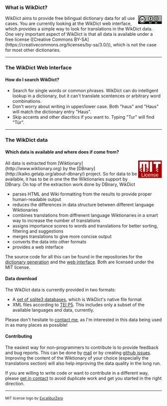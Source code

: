 ### What is WikDict?

<img style="float: right; width: 15%" src="/static/img/markdown/by-sa.svg">
WikDict aims to provide free bilingual dictionary data for all use cases. You are currently looking at the WikDict web interface, which provides a simple way to look for translations in the WikDict data. One very important aspect of WikDict is that all data is available under a free license ([Creative Commons BY-SA](https://creativecommons.org/licenses/by-sa/3.0/)), which is not the case for most other dictionaries.

---

### The WikDict Web Interface

#### How do I search WikDict?

* Search for single words or common phrases. WikDict can do intelligent lookup in a dictionary, but it can't translate scentences or arbitrary word combinations.
* Don't worry about writing in upper/lower case. Both "haus" and "Haus" will match the dictionary entry "Haus".
* Skip accents and other diacritics if you want to. Typing "Tur" will find "Tür".

---

### The WikDict data

#### Which data is available and where does if come from?

<img style="float: right; width: 15%" src="/static/img/markdown/mit-license.svg">
All data is extracted from [Wiktionary](http://www.wiktionary.org) by the [DBnary](http://kaiko.getalp.org/about-dbnary/) project. So for data to be available, it has to be in one the the Wiktionaries support by DBnary. On top of the extraction work done by DBnary, WikDict

* parses HTML and Wiki formatting from the results to provide proper human-readable output 
* reduces the differences in data structure between different language Wiktionaries
* combines translations from diffrenent language Wiktionaries in a smart way to increase the number of translations
* assigns importance scores to words and translations for better sorting, filtering and suggestions
* merges translations to give more concise output
* converts the data into other formats
* provides a web interface

The source code for all this can be found in the repositories for the [dictionary generation](https://github.com/karlb/wikdict-gen) and the [web interface](https://github.com/karlb/wikdict-web). Both are licensed under the MIT license.

#### Data download

The WikDict data is currently provided in two formats:

* A [set of sqlite3 databases](http://download.wikdict.com/dictionaries/sqlite/), which is WikDict's native file format
* XML files according to [TEI P5](http://www.tei-c.org/Guidelines/P5/). This includes only a subset of the available languages and data, currently.

Please don't hesitate to [contact me][mail], as I'm interested in this data being used in as many places as possible!

#### Contributing

The easiest way for non-programmers to contribute is to provide feedback and bug reports. This can be done by [mail] or by creating [github issues][issues]. Improving the content of the Wiktionary of your choice (especially the translations section) will also help improving the data quality in the long run.

If you are willing to write code or want to contribute in a different way, please [get in contact][mail] to avoid duplicate work and get you started in the right direction.

[mail]: mailto:karl@karl.berlin
[issues]: https://github.com/karlb/wikdict-web/issues

---
<small>MIT license logo by [ExcaliburZero](http://excaliburzero.deviantart.com/art/MIT-License-Logo-595847140)</small>
